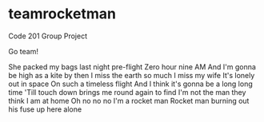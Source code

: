 # teamrocketman
Code 201 Group Project

Go team!

She packed my bags last night pre-flight
Zero hour nine AM
And I'm gonna be high as a kite by then
I miss the earth so much I miss my wife
It's lonely out in space
On such a timeless flight
And I think it's gonna be a long long time
'Till touch down brings me round again to find
I'm not the man they think I am at home
Oh no no no I'm a rocket man
Rocket man burning out his fuse up here alone
